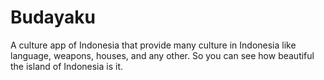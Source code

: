 # Budayaku

A culture app of Indonesia that provide many culture in Indonesia like language, weapons, houses, and any other. So you can see how beautiful the island of Indonesia is it.
